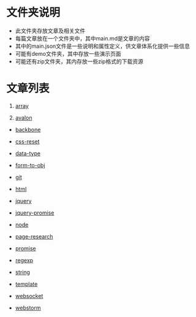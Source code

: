 # 文件夹说明

- 此文件夹存放文章及相关文件
- 每篇文章放在一个文件夹中，其中main.md是文章的内容
- 其中的main.json文件是一些说明和属性定义，供文章体系化提供一些信息
- 可能有demo文件夹，其中存放一些演示页面
- 可能还有zip文件夹，其内存放一些zip格式的下载资源

# 文章列表

1. [array](array/main.md)

2. [avalon](avalon/main.md)

- [backbone](backbone/main.md)

- [css-reset](css-reset/main.md)

- [data-type](data-type/main.md)

- [form-to-obj](form-to-obj/main.md)

- [git](git/main.md)

- [html](html/main.md)

- [jquery](jquery/main.md)

- [jquery-promise](jquery-promise/main.md)

- [node](node/main.md)

- [page-research](page-research/main.md)

- [promise](promise/main.md)

- [regexp](regexp/main.md)

- [string](string/main.md)

- [template](template/main.md)

- [websocket](websocket/main.md)

- [webstorm](webstorm/main.md)